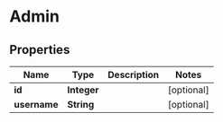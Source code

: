 # Admin

## Properties
Name | Type | Description | Notes
------------ | ------------- | ------------- | -------------
**id** | **Integer** |  |  [optional]
**username** | **String** |  |  [optional]
